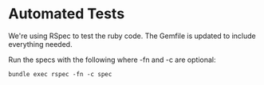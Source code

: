 Automated Tests
===============

We're using RSpec to test the ruby code. The Gemfile is updated to include everything needed.

Run the specs with the following where -fn and -c are optional:

	bundle exec rspec -fn -c spec
